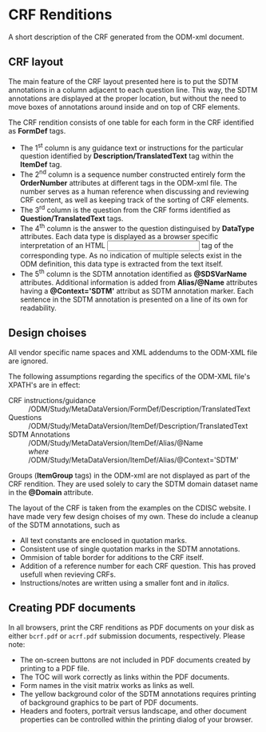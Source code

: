 # CRF Renditions
A short description of the CRF generated from the ODM-xml document.

## CRF layout
The main feature of the CRF layout presented here is to put the SDTM annotations in a column adjacent to each question line. This way, the SDTM annotations are displayed at the proper location, but without the need to move boxes of annotations around inside and on top of CRF elements.

The CRF rendition consists of one table for each form in the CRF identified as **FormDef** tags.
* The 1<sup>st</sup> column is any guidance text or instructions for the particular question identified by **Description/TranslatedText** tag within the **ItemDef** tag.
* The 2<sup>nd</sup> column is a sequence number constructed entirely form the **OrderNumber** attributes at different tags in the ODM-xml file. The number serves as a human reference when discussing and reviewing CRF content, as well as keeping track of the sorting of CRF elements.
* The 3<sup>rd</sup> column is the question from the CRF forms identified as **Question/TranslatedText** tags.
* The 4<sup>th</sup> column is the answer to the question distinguised by **DataType** attributes. Each data type is displayed as a browser specific interpretation of an HTML <input> tag of the corresponding type. As no indication of multiple selects exist in the ODM definition, this data type is extracted from the text itself.
* The 5<sup>th</sup> column is the SDTM annotation identified as **@SDSVarName** attributes. Additional information is added from **Alias/@Name** attributes having a **@Context='SDTM'** attribut as SDTM annotation marker. Each sentence in the SDTM annotation is presented on a line of its own for readability.

## Design choises
All vendor specific name spaces and XML addendums to the ODM-XML file are ignored.

The following assumptions regarding the specifics of the ODM-XML file's XPATH's are in effect:
<dl>
  <dt>CRF instructions/guidance</dt>
  <dd>/ODM/Study/MetaDataVersion/FormDef/Description/TranslatedText</dd>
  <dt>Questions</dt>
  <dd>/ODM/Study/MetaDataVersion/ItemDef/Description/TranslatedText</dd>
  <dt>SDTM Annotations</dt>
  <dd>/ODM/Study/MetaDataVersion/ItemDef/Alias/@Name
    <br/><em>where</em><br/>
    /ODM/Study/MetaDataVersion/ItemDef/Alias/@Context='SDTM'</dd>
  </dl>
  
Groups (**ItemGroup** tags) in the ODM-xml are not displayed as part of the CRF rendition. They are used solely to cary the SDTM domain dataset name in the **@Domain** attribute.

The layout of the CRF is taken from the examples on the CDISC website. I have made very few design choises of my own. These do include a cleanup of the SDTM annotations, such as
* All text constants are enclosed in quotation marks.
* Consistent use of single quotation marks in the SDTM annotations.
* Ommision of table border for additions to the CRF itself.
* Addition of a reference number for each CRF question. This has proved usefull when revieving CRFs.
* Instructions/notes are written using a smaller font and in _italics_.

## Creating PDF documents
In all browsers, print the CRF renditions as PDF documents on your disk as either `bcrf.pdf` or `acrf.pdf` submission documents, respectively. Please note:
* The on-screen buttons are not included in PDF documents created by printing to a PDF file.
* The TOC will work correctly as links within the PDF documents.
* Form names in the visit matrix works as links as well.
* The yellow background color of the SDTM annotations requires printing of background graphics to be part of PDF documents.
* Headers and footers, portrait versus landscape, and other document properties can be controlled within the printing dialog of your browser.
